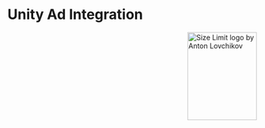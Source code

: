 # Unity Ad Integration
<img src="https://cdn.discordapp.com/attachments/1104657948866773063/1104661326724333568/my-dp.jpg" align="right"
     alt="Size Limit logo by Anton Lovchikov" width="140" height="178">
